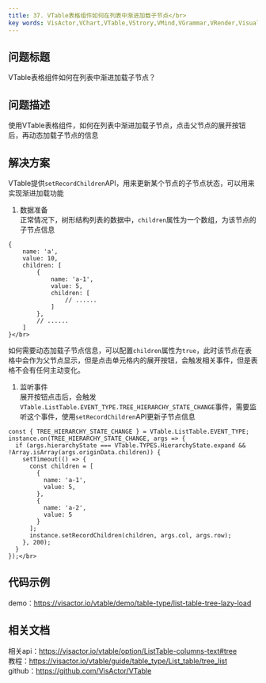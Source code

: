 ```yaml
---
title: 37. VTable表格组件如何在列表中渐进加载子节点</br>
key words: VisActor,VChart,VTable,VStrory,VMind,VGrammar,VRender,Visualization,Chart,Data,Table,Graph,Gis,LLM
---
```

## 问题标题

VTable表格组件如何在列表中渐进加载子节点？</br>
## 问题描述

使用VTable表格组件，如何在列表中渐进加载子节点，点击父节点的展开按钮后，再动态加载子节点的信息</br>
## 解决方案 

VTable提供`setRecordChildren`API，用来更新某个节点的子节点状态，可以用来实现渐进加载功能</br>
1. 数据准备</br>
正常情况下，树形结构列表的数据中，`children`属性为一个数组，为该节点的子节点信息</br>
```
{
    name: 'a',
    value: 10,
    children: [
        {
            name: 'a-1',
            value: 5,
            children: [
                // ......
            ]
        },
        // ......
    ]
}</br>
```
如何需要动态加载子节点信息，可以配置`children`属性为`true`，此时该节点在表格中会作为父节点显示，但是点击单元格内的展开按钮，会触发相关事件，但是表格不会有任何主动变化。</br>
1. 监听事件</br>
展开按钮点击后，会触发`VTable.ListTable.EVENT_TYPE.TREE_HIERARCHY_STATE_CHANGE`事件，需要监听这个事件，使用`setRecordChildren`API更新子节点信息</br>
```
const { TREE_HIERARCHY_STATE_CHANGE } = VTable.ListTable.EVENT_TYPE;
instance.on(TREE_HIERARCHY_STATE_CHANGE, args => {
  if (args.hierarchyState === VTable.TYPES.HierarchyState.expand && !Array.isArray(args.originData.children)) {
    setTimeout(() => {
      const children = [
        {
          name: 'a-1',
          value: 5,
        },
        {
          name: 'a-2',
          value: 5
        }
      ];
      instance.setRecordChildren(children, args.col, args.row);
    }, 200);
  }
});</br>
```
## 代码示例  

demo：https://visactor.io/vtable/demo/table-type/list-table-tree-lazy-load</br>
## 相关文档

相关api：https://visactor.io/vtable/option/ListTable-columns-text#tree</br>
教程：https://visactor.io/vtable/guide/table_type/List_table/tree_list</br>
github：https://github.com/VisActor/VTable</br>



